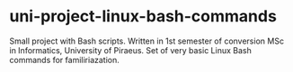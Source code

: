 # uni-project-linux-bash-commands
Small project with Bash scripts. Written in 1st semester of conversion MSc in Informatics, University of Piraeus.
Set of very basic Linux Bash commands for familiriazation.
